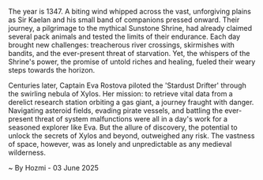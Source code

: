 
The year is 1347.  A biting wind whipped across the vast, unforgiving plains as Sir Kaelan and his small band of companions pressed onward. Their journey, a pilgrimage to the mythical Sunstone Shrine, had already claimed several pack animals and tested the limits of their endurance.  Each day brought new challenges: treacherous river crossings, skirmishes with bandits, and the ever-present threat of starvation.  Yet, the whispers of the Shrine's power, the promise of untold riches and healing, fueled their weary steps towards the horizon.


Centuries later, Captain Eva Rostova piloted the 'Stardust Drifter' through the swirling nebula of Xylos.  Her mission: to retrieve vital data from a derelict research station orbiting a gas giant, a journey fraught with danger.  Navigating asteroid fields, evading pirate vessels, and battling the ever-present threat of system malfunctions were all in a day's work for a seasoned explorer like Eva.  But the allure of discovery, the potential to unlock the secrets of Xylos and beyond, outweighed any risk. The vastness of space, however, was as lonely and unpredictable as any medieval wilderness.

~ By Hozmi - 03 June 2025
